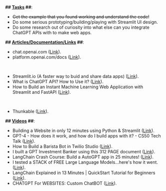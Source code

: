 **## <ins>Tasks</ins> ##**:
* ~~Get the example that you found working and understand the code!~~
* Do some serious prototyping/building/playing with Streamlit UI design.
* Do some research out of curiosity into what else can you integrate ChatGPT APIs with to make web apps.

**## <ins>Articles/Documentation/Links</ins> ##**:
* chat.openai.com ([Link](https://chat.openai.com/)).
* platform.openai.com/docs ([Link](https://platform.openai.com/docs/introduction)).

<br/>

* Streamlit.io (A faster way to buid and share data apps) ([Link](https://streamlit.io/)).
* What is ChatGPT API? How to Use it? ([Link](https://www.awesomescreenshot.com/blog/knowledge/chat-gpt-api)).
* How to Build an Instant Machine Learning Web Application with Streamlit and FastAPI ([Link](https://developer.nvidia.com/blog/how-to-build-an-instant-machine-learning-web-application-with-streamlit-and-fastapi/)).

<br/>

* Thunkable ([Link](https://thunkable.com/#/)).

**## <ins>Videos</ins> ##**:
* Building a Website in only 12 minutes using Python & Streamlit ([Link](https://www.youtube.com/watch?v=VqgUkExPvLY)).
* GPT-4 - How does it work, and how do I build apps with it? - CS50 Tech Talk ([Link](https://www.youtube.com/watch?v=vw-KWfKwvTQ)).
* How to Build a Barista Bot in Twilio Studio ([Link](https://www.youtube.com/watch?v=VRxirse1UfQ&feature=youtu.be)).
* I built a GPT Investment Banker using this 312 PAGE document ([Link](https://www.youtube.com/watch?v=u8vQyTzNGVY)).
* LangChain Crash Course: Build a AutoGPT app in 25 minutes! ([Link](https://www.youtube.com/watch?v=MlK6SIjcjE8)).
* I tested a STACK of FREE Large Language Models...here's how it went. ([Link](https://www.youtube.com/watch?v=5JpPo-NOq9s)).
* LangChain Explained in 13 Minutes | QuickStart Tutorial for Beginners ([Link](https://www.youtube.com/watch?v=aywZrzNaKjs)).
* CHATGPT For WEBSITES: Custom ChatBOT ([Link](https://www.youtube.com/watch?v=RBnuhhmD21U)).

